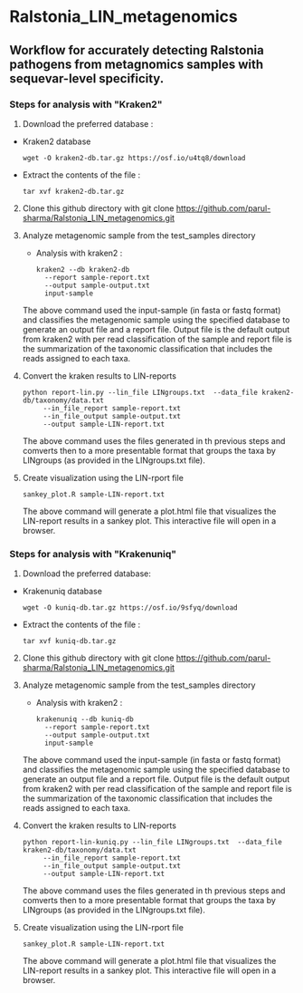 # Ralstonia_LIN_metagenomics
## Workflow for accurately detecting Ralstonia pathogens from metagnomics samples with sequevar-level specificity.
### Steps for analysis with "Kraken2"
1.  Download the preferred database :
   - Kraken2 database 
      ```
      wget -O kraken2-db.tar.gz https://osf.io/u4tq8/download
      ```
   - Extract the contents of the file :
     ```
     tar xvf kraken2-db.tar.gz 
     ```
     
 2. Clone this github directory with git clone https://github.com/parul-sharma/Ralstonia_LIN_metagenomics.git
 3. Analyze metagenomic sample from the test_samples directory
    - Analysis with kraken2 : 
      ```
      kraken2 --db kraken2-db 
        --report sample-report.txt 
        --output sample-output.txt 
        input-sample
      ```
      
    The above command used the input-sample (in fasta or fastq format) and classifies the metagenomic sample using the specified database to generate an output file       and a report file. Output file is the default output from kraken2 with per read classification of the sample and report file is the summarization of the taxonomic     classification that includes the reads assigned to each taxa.
   
4. Convert the kraken results to LIN-reports 
   ```
   python report-lin.py --lin_file LINgroups.txt  --data_file kraken2-db/taxonomy/data.txt 
        --in_file_report sample-report.txt 
        --in_file_output sample-output.txt 
        --output sample-LIN-report.txt
   ```
   The above command uses the files generated in th previous steps and comverts then to a more presentable format that groups the taxa by LINgroups (as provided in     the LINgroups.txt file).

5. Create visualization using the LIN-rport file
   ```
   sankey_plot.R sample-LIN-report.txt
   ```
   The above command will generate a plot.html file that visualizes the LIN-report results in a sankey plot. This interactive file will open in a browser.


### Steps for analysis with "Krakenuniq"
1.  Download the preferred database:
   - Krakenuniq database 
        ```
      wget -O kuniq-db.tar.gz https://osf.io/9sfyq/download
      ```
   - Extract the contents of the file :
     ```
     tar xvf kuniq-db.tar.gz 
     ```

 2. Clone this github directory with git clone https://github.com/parul-sharma/Ralstonia_LIN_metagenomics.git
 3. Analyze metagenomic sample from the test_samples directory
    - Analysis with kraken2 : 
      ```
      krakenuniq --db kuniq-db 
        --report sample-report.txt 
        --output sample-output.txt 
        input-sample
      ```
      
    The above command used the input-sample (in fasta or fastq format) and classifies the metagenomic sample using the specified database to generate an output file       and a report file. Output file is the default output from kraken2 with per read classification of the sample and report file is the summarization of the taxonomic     classification that includes the reads assigned to each taxa.
   
4. Convert the kraken results to LIN-reports 
   ```
   python report-lin-kuniq.py --lin_file LINgroups.txt  --data_file kraken2-db/taxonomy/data.txt 
        --in_file_report sample-report.txt 
        --in_file_output sample-output.txt 
        --output sample-LIN-report.txt
   ```
   The above command uses the files generated in th previous steps and comverts then to a more presentable format that groups the taxa by LINgroups (as provided in     the LINgroups.txt file).

5. Create visualization using the LIN-rport file
   ```
   sankey_plot.R sample-LIN-report.txt
   ```
   The above command will generate a plot.html file that visualizes the LIN-report results in a sankey plot. This interactive file will open in a browser.

